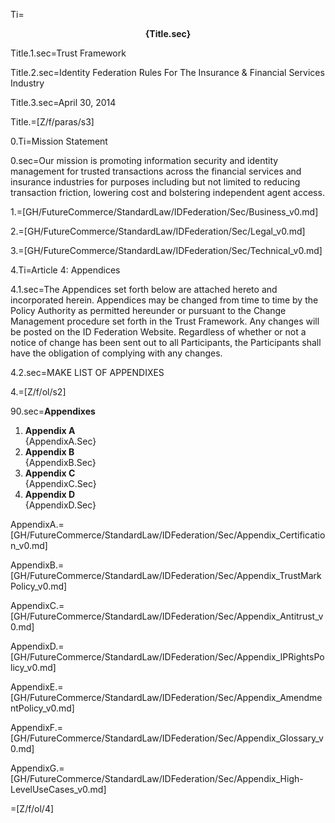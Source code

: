 Ti=<center><b>{Title.sec}</b></center>

Title.1.sec=Trust Framework

Title.2.sec=Identity Federation Rules For The Insurance & Financial Services Industry

Title.3.sec=April 30, 2014

Title.=[Z/f/paras/s3]

0.Ti=Mission Statement

0.sec=Our mission is promoting information security and identity management for trusted transactions across the financial services and insurance industries for purposes including but not limited to reducing transaction friction, lowering cost and bolstering independent agent access.

1.=[GH/FutureCommerce/StandardLaw/IDFederation/Sec/Business_v0.md]

2.=[GH/FutureCommerce/StandardLaw/IDFederation/Sec/Legal_v0.md]

3.=[GH/FutureCommerce/StandardLaw/IDFederation/Sec/Technical_v0.md]


4.Ti=Article 4: Appendices

4.1.sec=The Appendices set forth below are attached hereto and incorporated herein. Appendices may be changed from time to time by the Policy Authority as permitted hereunder or pursuant to the Change Management procedure set forth in the Trust Framework. Any changes will be posted on the ID Federation Website. Regardless of whether or not a notice of change has been sent out to all Participants, the Participants shall have the obligation of complying with any changes.

4.2.sec=MAKE LIST OF APPENDIXES 

4.=[Z/f/ol/s2]

90.sec=<b>Appendixes</b><ol><li><b>Appendix A</b><br>{AppendixA.Sec}<li><b>Appendix B</b><br>{AppendixB.Sec}<li><b>Appendix C</b><br>{AppendixC.Sec}<li><b>Appendix D</b><br>{AppendixD.Sec}</ol>

AppendixA.=[GH/FutureCommerce/StandardLaw/IDFederation/Sec/Appendix_Certification_v0.md]

AppendixB.=[GH/FutureCommerce/StandardLaw/IDFederation/Sec/Appendix_TrustMarkPolicy_v0.md]

AppendixC.=[GH/FutureCommerce/StandardLaw/IDFederation/Sec/Appendix_Antitrust_v0.md]

AppendixD.=[GH/FutureCommerce/StandardLaw/IDFederation/Sec/Appendix_IPRightsPolicy_v0.md]

AppendixE.=[GH/FutureCommerce/StandardLaw/IDFederation/Sec/Appendix_AmendmentPolicy_v0.md]

AppendixF.=[GH/FutureCommerce/StandardLaw/IDFederation/Sec/Appendix_Glossary_v0.md]

AppendixG.=[GH/FutureCommerce/StandardLaw/IDFederation/Sec/Appendix_High-LevelUseCases_v0.md]

=[Z/f/ol/4]